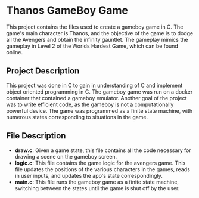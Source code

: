 # Thanos GameBoy Game

This project contains the files used to create a gameboy game in C. The game's main character is Thanos, and the objective of the game is to dodge all the Avengers and obtain the infinity gauntlet. The gameplay mimics the gameplay in Level 2 of the Worlds Hardest Game, which can be found online. 

## Project Description

This project was done in C to gain in understanding of C and implement object oriented programming in C. The gameboy game was run on a docker container that contained a gameboy emulator. Another goal of the project was to write efficient code, as the gameboy is not a computationally powerful device. The game was programmed as a finite state machine, with numerous states corresponding to situations in the game. 

## File Description

- **draw.c**: Given a game state, this file contains all the code necessary for drawing a scene on the gameboy screen. 
- **logic.c**: This file contains the game logic for the avengers game. This file updates the positions of the various characters in the games, reads in user inputs, and updates the app's state correspondingly.
- **main.c**: This file runs the gameboy game as a finite state machine, switching between the states until the game is shut off by the user. 